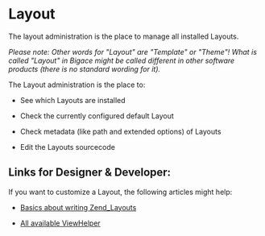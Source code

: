 # Layout

The layout administration is the place to manage all installed Layouts. 

*Please note: Other words for "Layout" are "Template" or "Theme"! What is called "Layout" in Bigace might be called different in other software products (there is no standard wording for it).* 

The Layout administration is the place to:


*  See which Layouts are installed

*  Check the currently configured default Layout

*  Check metadata (like path and extended options) of Layouts

*  Edit the Layouts sourcecode

## Links for Designer & Developer:

If you want to customize a Layout, the following articles might help:


*  [Basics about writing Zend_Layouts](bigace/developer/zendtemplate)

*  [All available ViewHelper](bigace/developer/viewhelper)

